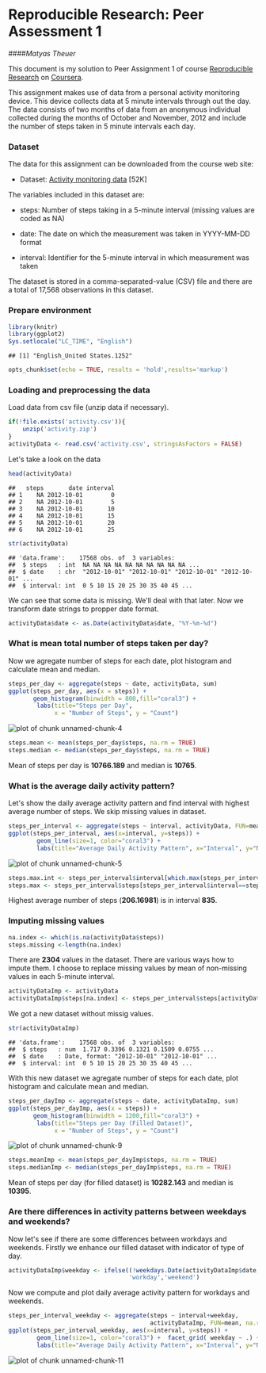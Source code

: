 
# Reproducible Research: Peer Assessment 1
####*Matyas Theuer*


This document is my solution to Peer Assignment 1 of course [Reproducible Research](https://class.coursera.org/repdata-036) on [Coursera](https://www.coursera.org). 

This assignment makes use of data from a personal activity monitoring device.
This device collects data at 5 minute intervals through out the day. The data
consists of two months of data from an anonymous individual collected during
the months of October and November, 2012 and include the number of steps
taken in 5 minute intervals each day.

### Dataset

The data for this assignment can be downloaded from the course web site: 

* Dataset: [Activity monitoring data](https://d396qusza40orc.cloudfront.net/repdata%2Fdata%2Factivity.zip) [52K]

The variables included in this dataset are:

* steps: Number of steps taking in a 5-minute interval (missing values are coded as NA)

* date: The date on which the measurement was taken in YYYY-MM-DD format

* interval: Identifier for the 5-minute interval in which measurement was taken

The dataset is stored in a comma-separated-value (CSV) file and there are a total of 17,568 observations in this dataset.

### Prepare environment


```r
library(knitr)
library(ggplot2)
Sys.setlocale("LC_TIME", "English")
```

```
## [1] "English_United States.1252"
```

```r
opts_chunk$set(echo = TRUE, results = 'hold',results='markup')
```

### Loading and preprocessing the data

Load data from csv file (unzip data if necessary).


```r
if(!file.exists('activity.csv')){
    unzip('activity.zip')
}
activityData <- read.csv('activity.csv', stringsAsFactors = FALSE)
```

Let's take a look on the data

```r
head(activityData)
```

```
##   steps       date interval
## 1    NA 2012-10-01        0
## 2    NA 2012-10-01        5
## 3    NA 2012-10-01       10
## 4    NA 2012-10-01       15
## 5    NA 2012-10-01       20
## 6    NA 2012-10-01       25
```

```r
str(activityData)
```

```
## 'data.frame':	17568 obs. of  3 variables:
##  $ steps   : int  NA NA NA NA NA NA NA NA NA NA ...
##  $ date    : chr  "2012-10-01" "2012-10-01" "2012-10-01" "2012-10-01" ...
##  $ interval: int  0 5 10 15 20 25 30 35 40 45 ...
```

We can see that some data is missing. We'll deal with that later. Now we transform date strings to propper date format.


```r
activityData$date <- as.Date(activityData$date, "%Y-%m-%d")
```

### What is mean total number of steps taken per day?

Now we agregate number of steps for each date, plot histogram and calculate mean and median.

```r
steps_per_day <- aggregate(steps ~ date, activityData, sum)
ggplot(steps_per_day, aes(x = steps)) + 
       geom_histogram(binwidth = 800,fill="coral3") + 
        labs(title="Steps per Day", 
             x = "Number of Steps", y = "Count") 
```

![plot of chunk unnamed-chunk-4](figure/unnamed-chunk-4-1.png) 

```r
steps.mean <- mean(steps_per_day$steps, na.rm = TRUE)
steps.median <- median(steps_per_day$steps, na.rm = TRUE)
```
Mean of steps per day is  **10766.189** and median is **10765**.


### What is the average daily activity pattern?

Let's show the daily average activity pattern and find interval with highest average number of steps. We skip missing values in dataset.

```r
steps_per_interval <- aggregate(steps ~ interval, activityData, FUN=mean, na.rm=TRUE, na.action="na.pass")
ggplot(steps_per_interval, aes(x=interval, y=steps)) +   
        geom_line(size=1, color="coral3") +  
        labs(title="Average Daily Activity Pattern", x="Interval", y="Number of steps")
```

![plot of chunk unnamed-chunk-5](figure/unnamed-chunk-5-1.png) 

```r
steps.max.int <- steps_per_interval$interval[which.max(steps_per_interval$steps)]
steps.max <- steps_per_interval$steps[steps_per_interval$interval==steps.max.int]
```

Highest average number of steps (**206.16981**) is in interval **835**.


### Imputing missing values


```r
na.index <- which(is.na(activityData$steps))
steps.missing <-length(na.index) 
```

There are **2304** values in the dataset. There are various ways how to impute them. I choose to replace missing values by mean of non-missing values in each 5-minute interval. 


```r
activityDataImp <- activityData
activityDataImp$steps[na.index] <- steps_per_interval$steps[activityDataImp$interval[na.index]/5+1] 
```

We got a new dataset without missig values.

```r
str(activityDataImp)
```

```
## 'data.frame':	17568 obs. of  3 variables:
##  $ steps   : num  1.717 0.3396 0.1321 0.1509 0.0755 ...
##  $ date    : Date, format: "2012-10-01" "2012-10-01" ...
##  $ interval: int  0 5 10 15 20 25 30 35 40 45 ...
```

With this new dataset we agregate number of steps for each date, plot histogram and calculate mean and median.

```r
steps_per_dayImp <- aggregate(steps ~ date, activityDataImp, sum)
ggplot(steps_per_dayImp, aes(x = steps)) + 
       geom_histogram(binwidth = 1200,fill="coral3") + 
        labs(title="Steps per Day (Filled Dataset)", 
             x = "Number of Steps", y = "Count") 
```

![plot of chunk unnamed-chunk-9](figure/unnamed-chunk-9-1.png) 

```r
steps.meanImp <- mean(steps_per_dayImp$steps, na.rm = TRUE)
steps.medianImp <- median(steps_per_dayImp$steps, na.rm = TRUE)
```
Mean of steps per day (for filled dataset) is  **10282.143** and median is **10395**.


### Are there differences in activity patterns between weekdays and weekends?

Now let's see if there are some differences between workdays and weekends. 
Firstly we enhance our filled dataset with indicator of type of day.

```r
activityDataImp$weekday <- ifelse((!weekdays.Date(activityDataImp$date,TRUE) %in% c('Sat','Sun')),
                                  'workday','weekend')
```

Now we compute and plot daily average activity pattern for workdays and weekends.

```r
steps_per_interval_weekday <- aggregate(steps ~ interval+weekday, 
                                        activityDataImp, FUN=mean, na.rm=TRUE)
ggplot(steps_per_interval_weekday, aes(x=interval, y=steps)) +   
        geom_line(size=1, color="coral3") +  facet_grid( weekday ~ .) +
        labs(title="Average Daily Activity Pattern", x="Interval", y="Number of steps") 
```

![plot of chunk unnamed-chunk-11](figure/unnamed-chunk-11-1.png) 








